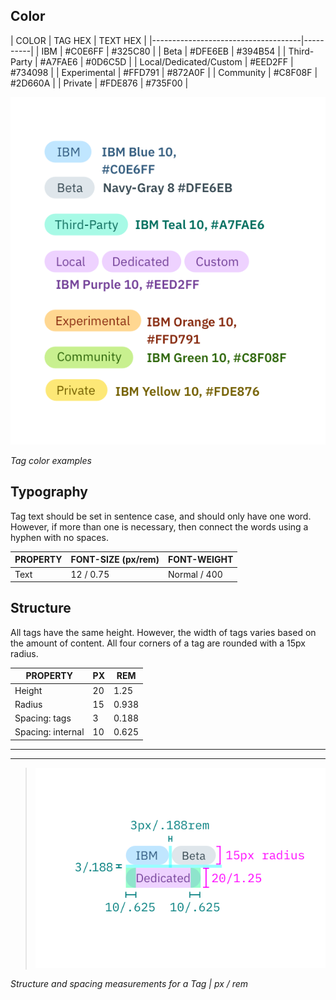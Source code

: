 ## Color

| COLOR                   | TAG HEX   | TEXT HEX |
|-------------------------------------|----------|
| IBM                     | #C0E6FF   | #325C80  |
| Beta                    | #DFE6EB   | #394B54  |
| Third-Party             | #A7FAE6   | #0D6C5D  |
| Local/Dedicated/Custom  | #EED2FF   | #734098  |
| Experimental            | #FFD791   | #872A0F  |
| Community               | #C8F08F   | #2D660A  |
| Private                 | #FDE876   | #735F00  |

![Tag color examples](images/tag-style-2.png)

_Tag color examples_

## Typography

Tag text should be set in sentence case, and should only have one word. However, if more than one is necessary, then connect the words using a hyphen with no spaces.

| PROPERTY | FONT-SIZE (px/rem)      | FONT-WEIGHT  |
|----------|----------------|--------------|
| Text     | 12 / 0.75 | Normal / 400 |

## Structure

All tags have the same height. However, the width of tags varies based on the amount of content. All four corners of a tag are rounded with a 15px radius.

| PROPERTY          | PX | REM   |
|-------------------|----|-------|
| Height            | 20 | 1.25  |
| Radius            | 15 | 0.938 |
| Spacing: tags     | 3  | 0.188 |
| Spacing: internal | 10 | 0.625 |

---
***
> ![Structure and spacing measurements](images/tag-style-1.png)

_Structure and spacing measurements for a Tag | px / rem_
